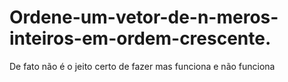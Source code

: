 # Ordene-um-vetor-de-n-meros-inteiros-em-ordem-crescente.
De fato não é o jeito certo de fazer mas funciona e não funciona
